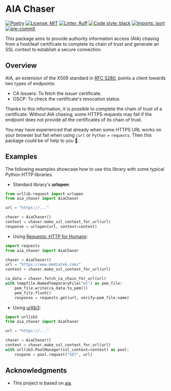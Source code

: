 # AIA Chaser

[![Poetry](https://img.shields.io/endpoint?url=https://python-poetry.org/badge/v0.json)](https://python-poetry.org/)
[![License: MIT](https://img.shields.io/badge/License-MIT-darkgoldenrod.svg)](https://opensource.org/licenses/MIT)
[![Linter: Ruff](https://img.shields.io/endpoint?url=https://raw.githubusercontent.com/astral-sh/ruff/main/assets/badge/v2.json)](https://github.com/astral-sh/ruff)
[![Code style: black](https://img.shields.io/badge/code%20style-black-000000.svg)](https://github.com/psf/black)
[![Imports: isort](https://img.shields.io/badge/%20imports-isort-%231674b1?style=flat&labelColor=ef8336)](https://pycqa.github.io/isort/)
[![pre-commit](https://img.shields.io/badge/pre--commit-enabled-brightgreen?logo=pre-commit)](https://github.com/pre-commit/pre-commit)


This package aims to provide authority information access (AIA) chasing
from a host/leaf certificate to complete its chain of trust and generate
an SSL context to establish a secure connection.

## Overview

AIA, an extension of the X509 standard in
[RFC 5280](https://datatracker.ietf.org/doc/html/rfc5280),
points a client towards two types of endpoints:
  * CA Issuers: To fetch the *issuer* certificate.
  * OSCP: To check the certificate's revocation status.

Thanks to this information, it is possible to complete the chain of trust
of a certificate. Without AIA chasing, some HTTPS requests may fail if
the endpoint does not provide all the certificates of its chain of trust.

You may have experienced that already when some HTTPS URL works on your
browser but fail when using `curl` or `Python` + `requests`. Then this
package could be of help to you :guide_dog:.

## Examples

The following examples showcase how to use this library with some typical
Python HTTP libraries.

  * Standard library's **urlopen**:

```Python
from urllib.request import urlopen
from aia_chaser import AiaChaser

url = "https://..."

chaser = AiaChaser()
context = chaser.make_ssl_context_for_url(url)
response = urlopen(url, context=context)
```

  * Using [Requests: HTTP for Humans](https://docs.python-requests.org/en/latest/index.html):

```Python
import requests
from aia_chaser import AiaChaser

chaser = AiaChaser()
url = "https://www.mediatek.com/"
context = chaser.make_ssl_context_for_url(url)

ca_data = chaser.fetch_ca_chain_for_url(url)
with tempfile.NamedTemporaryFile("wt") as pem_file:
    pem_file.write(ca_data.to_pem())
    pem_file.flush()
    response = requests.get(url, verify=pem_file.name)
```

  * Using [urllib3](https://urllib3.readthedocs.io/en/stable/):

```Python
import urllib3
from aia_chaser import AiaChaser

url = "https://..."

chaser = AiaChaser()
context = chaser.make_ssl_context_for_url(url)
with urllib3.PoolManager(ssl_context=context) as pool:
    respone = pool.request("GET", url)
```

## Acknowledgments

* This project is based on [aia](https://github.com/danilobellini/aia).
